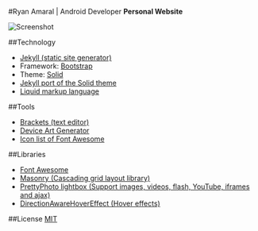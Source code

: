 #Ryan Amaral | Android Developer
**Personal Website**

![Screenshot](../master/assets/img/home-page.png)

##Technology
  * [Jekyll (static site generator)](http://jekyllrb.com/)
  * Framework: [Bootstrap](https://github.com/twbs/bootstrap)
  * Theme: [Solid](http://www.blacktie.co/2014/05/solid-multipurpose-theme/)
  * [Jekyll port of the Solid theme](https://github.com/st4ple/solid-jekyll)
  * [Liquid markup language](https://github.com/Shopify/liquid)


##Tools
  * [Brackets (text editor)](http://brackets.io/)
  * [Device Art Generator](https://developer.android.com/distribute/tools/promote/device-art.html)
  * [Icon list of Font Awesome](http://fortawesome.github.io/Font-Awesome/icons/)


##Libraries
  * [Font Awesome](https://github.com/FortAwesome/Font-Awesome)
  * [Masonry (Cascading grid layout library)](https://github.com/desandro/masonry)
  * [PrettyPhoto lightbox (Support images, videos, flash, YouTube, iframes and ajax)](http://www.no-margin-for-errors.com/projects/prettyphoto-jquery-lightbox-clone)
  * [DirectionAwareHoverEffect (Hover effects)](https://github.com/codrops/DirectionAwareHoverEffect)


##License
[MIT](http://opensource.org/licenses/MIT)